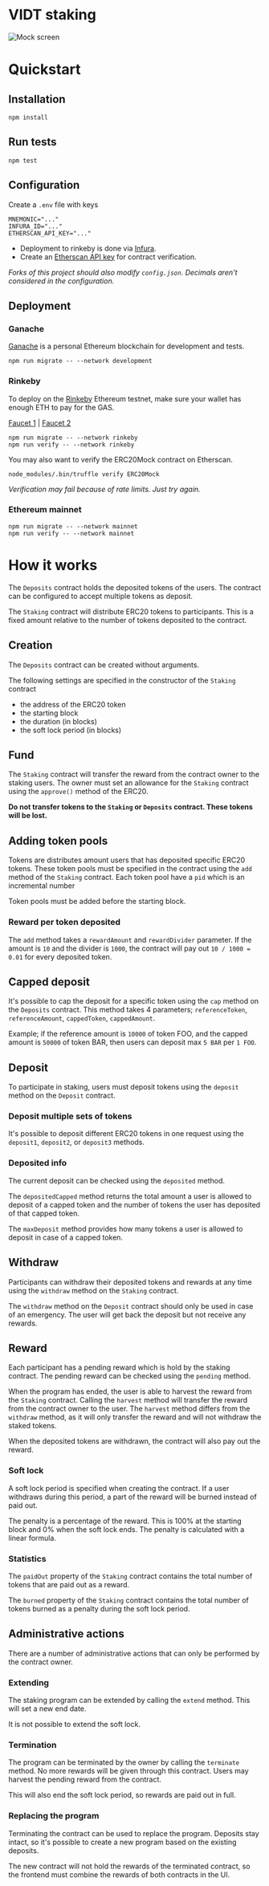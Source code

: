 # VIDT staking
![Mock screen](https://user-images.githubusercontent.com/100821/105279406-c05e3e80-5ba7-11eb-9c97-d4fff8c6a8ef.jpeg)

# Quickstart

## Installation

```
npm install
```

## Run tests

```
npm test
```

## Configuration

Create a `.env` file with keys

```
MNEMONIC="..."
INFURA_ID="..."
ETHERSCAN_API_KEY="..."
```

* Deployment to rinkeby is done via [Infura](https://infura.io/).
* Create an [Etherscan API key](https://etherscan.io/myapikey) for contract verification.

_Forks of this project should also modify `config.json`. Decimals aren't considered in the configuration._

## Deployment

### Ganache

[Ganache](https://www.trufflesuite.com/ganache) is a personal Ethereum blockchain for development and
tests.

```
npm run migrate -- --network development
```

### Rinkeby

To deploy on the [Rinkeby](https://rinkeby.io/) Ethereum testnet, make sure your wallet has enough ETH to pay for the
GAS.

[Faucet 1](https://testnet.help/en/ethfaucet/rinkeby) | [Faucet 2](https://faucet.rinkeby.io/)

```
npm run migrate -- --network rinkeby
npm run verify -- --network rinkeby
```

You may also want to verify the ERC20Mock contract on Etherscan.

```
node_modules/.bin/truffle verify ERC20Mock
```

_Verification may fail because of rate limits. Just try again._

### Ethereum mainnet

```
npm run migrate -- --network mainnet
npm run verify -- --network mainnet
```

# How it works

The `Deposits` contract holds the deposited tokens of the users. The contract can be configured to accept multiple
tokens as deposit.

The `Staking` contract will distribute ERC20 tokens to participants. This is a fixed amount relative to the number of
tokens deposited to the contract.

## Creation

The `Deposits` contract can be created without arguments.

The following settings are specified in the constructor of the `Staking` contract

* the address of the ERC20 token
* the starting block
* the duration (in blocks)
* the soft lock period (in blocks)

## Fund

The `Staking` contract will transfer the reward from the contract owner to the staking users. The owner must set an
allowance for the `Staking` contract using the `approve()` method of the ERC20.

**Do not transfer tokens to the `Staking` or `Deposits` contract. These tokens will be lost.**

## Adding token pools

Tokens are distributes amount users that has deposited specific ERC20 tokens. These token pools must be specified in the
contract using the `add` method of the `Staking` contract. Each token pool have a `pid` which is an incremental number

Token pools must be added before the starting block.

### Reward per token deposited

The `add` method takes a `rewardAmount` and `rewardDivider` parameter. If the amount is `10` and the divider is `1000`,
the contract will pay out `10 / 1000 = 0.01` for every deposited token.

## Capped deposit

It's possible to cap the deposit for a specific token using the `cap` method on the `Deposits` contract. This method
takes 4 parameters; `referenceToken`, `referenceAmount`, `cappedToken`, `cappedAmount`.

Example; if the reference amount is `10000` of token FOO, and the capped amount is `50000` of token BAR, then users
can deposit max `5 BAR` per `1 FOO`. 

## Deposit

To participate in staking, users must deposit tokens using the `deposit` method on the `Deposit` contract.

### Deposit multiple sets of tokens

It's possible to deposit different ERC20 tokens in one request using the `deposit1`, `deposit2`, or `deposit3` methods.

### Deposited info

The current deposit can be checked using the `deposited` method.

The `depositedCapped` method returns the total amount a user is allowed to deposit of a capped token and the number of
tokens the user has deposited of that capped token.

The `maxDeposit` method provides how many tokens a user is allowed to deposit in case of a capped token.

## Withdraw

Participants can withdraw their deposited tokens and rewards at any time using the `withdraw` method on the `Staking`
contract.

The `withdraw` method on the `Deposit` contract should only be used in case of an emergency. The user will get back the
deposit but not receive any rewards.

## Reward

Each participant has a pending reward which is hold by the staking contract. The pending reward can be checked using
the `pending` method.

When the program has ended, the user is able to harvest the reward from the `Staking` contract. Calling the `harvest`
method will transfer the reward from the contract owner to the user. The `harvest` method differs from the `withdraw`
method, as it will only transfer the reward and will not withdraw the staked tokens.

When the deposited tokens are withdrawn, the contract will also pay out the reward.

### Soft lock

A soft lock period is specified when creating the contract. If a user withdraws during this period, a part of the reward
will be burned instead of paid out.

The penalty is a percentage of the reward. This is 100% at the starting block and 0% when the soft lock ends. The
penalty is calculated with a linear formula.

### Statistics

The `paidOut` property of the `Staking` contract contains the total number of tokens that are paid out as a reward.

The `burned` property of the `Staking` contract contains the total number of tokens burned as a penalty during the soft
lock period.

## Administrative actions

There are a number of administrative actions that can only be performed by the contract owner.

### Extending

The staking program can be extended by calling the `extend` method. This will set a new end date.

It is not possible to extend the soft lock.

### Termination

The program can be terminated by the owner by calling the `terminate` method. No more rewards will be given through this
contract. Users may harvest the pending reward from the contract.

This will also end the soft lock period, so rewards are paid out in full.

### Replacing the program

Terminating the contract can be used to replace the program. Deposits stay intact, so it's possible to create a new
program based on the existing deposits.

The new contract will not hold the rewards of the terminated contract, so the frontend must combine the rewards of
both contracts in the UI.
